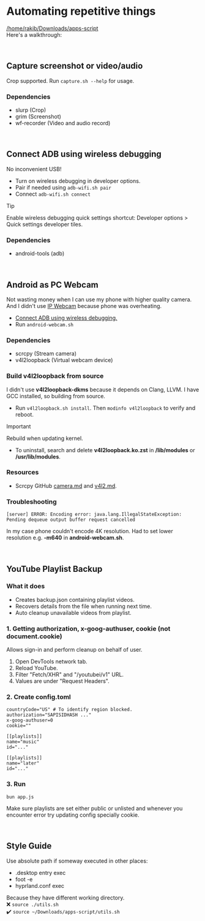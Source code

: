 # Automating repetitive things<br>

[/home/rakib/Downloads/apps-script](/home/rakib/Downloads/apps-script)<br>
Here's a walkthrough:

<br>

## Capture screenshot or video/audio

Crop supported. Run `capture.sh --help` for usage.

### Dependencies

- slurp (Crop)
- grim (Screenshot)
- wf-recorder (Video and audio record)

<br>

## Connect ADB using wireless debugging

No inconvenient USB!

- Turn on wireless debugging in developer options.
- Pair if needed using `adb-wifi.sh pair`
- Connect `adb-wifi.sh connect`

<!-- prettier-ignore -->
> [!TIP]
> Enable wireless debugging quick settings shortcut: Developer options > Quick settings developer tiles.

### Dependencies

- android-tools (adb)

<br>

## Android as PC Webcam

Not wasting money when I can use my phone with higher quality camera. And I didn't use [IP Webcam](https://play.google.com/store/apps/details?id=com.pas.webcam) because phone was overheating.

- [Connect ADB using wireless debugging.](#connect-adb-using-wireless-debugging)
- Run `android-webcam.sh`

### Dependencies

- scrcpy (Stream camera)
- v4l2loopback (Virtual webcam device)

### Build v4l2loopback from source

I didn't use **v4l2loopback-dkms** because it depends on Clang, LLVM. I have GCC installed, so building from source.

- Run `v4l2loopback.sh install`. Then `modinfo v4l2loopback` to verify and reboot.

> [!IMPORTANT]
> Rebuild when updating kernel.

- To uninstall, search and delete **v4l2loopback.ko.zst** in **/lib/modules** or **/usr/lib/modules**.

### Resources

- Scrcpy GitHub [camera.md](https://github.com/Genymobile/scrcpy/blob/master/doc/camera.md) and [v4l2.md](https://github.com/Genymobile/scrcpy/blob/master/doc/v4l2.md).

### Troubleshooting

```
[server] ERROR: Encoding error: java.lang.IllegalStateException: Pending dequeue output buffer request cancelled
```

In my case phone couldn't encode 4K resolution. Had to set lower resolution e.g. **-m640** in **android-webcam.sh**.

<br>

## YouTube Playlist Backup

### What it does

- Creates backup.json containing playlist videos.
- Recovers details from the file when running next time.
- Auto cleanup unavailable videos from playlist.

### 1. Getting authorization, x-goog-authuser, cookie (not document.cookie)

Allows sign-in and perform cleanup on behalf of user.

1. Open DevTools network tab.
2. Reload YouTube.
3. Filter "Fetch/XHR" and "/youtubei/v1" URL.
4. Values are under "Request Headers".

### 2. Create config.toml

```
countryCode="US" # To identify region blocked.
authorization="SAPISIDHASH ..."
x-goog-authuser=0
cookie=""

[[playlists]]
name="music"
id="..."

[[playlists]]
name="later"
id="..."
```

### 3. Run

```
bun app.js
```

Make sure playlists are set either public or unlisted and whenever you encounter error try updating config specially cookie.

<br>

## Style Guide

Use absolute path if someway executed in other places:

- .desktop entry exec
- foot -e
- hyprland.conf exec

Because they have different working directory.<br>
❌ `source ./utils.sh`<br>
✔️ `source ~/Downloads/apps-script/utils.sh`
